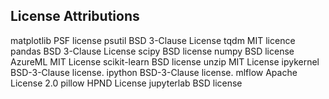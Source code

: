 ## License Attributions

matplotlib	PSF license
psutil		BSD 3-Clause License
tqdm		MIT licence
pandas		BSD 3-Clause License
scipy		BSD license
numpy		BSD license
AzureML		MIT License
scikit-learn	BSD license
unzip		MIT License
ipykernel	BSD-3-Clause license.
ipython		BSD-3-Clause license.
mlflow		Apache License 2.0
pillow		HPND License
jupyterlab	BSD license
